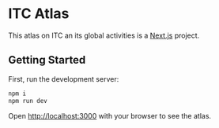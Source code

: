 # ITC Atlas

This atlas on ITC an its global activities is a [Next.js](https://nextjs.org/) project.

## Getting Started

First, run the development server:

```bash
npm i
npm run dev
```

Open [http://localhost:3000](http://localhost:3000) with your browser to see the atlas.
